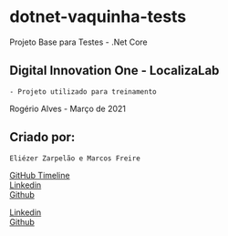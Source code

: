 # dotnet-vaquinha-tests
Projeto Base para Testes - .Net Core  

## Digital Innovation One - LocalizaLab
	- Projeto utilizado para treinamento
	
Rogério Alves - Março de 2021


## Criado por:
	Eliézer Zarpelão e Marcos Freire
[GitHub Timeline](https://elizarp.github.io/timeline/)  
[Linkedin](http://br.linkedin.com/in/eliezerzarpelao)  
[Github](https://github.com/elizarp) 

[Linkedin](https://www.linkedin.com/in/marcos-freire-a73891125/)  
[Github](https://github.com/marcosfreire) 

